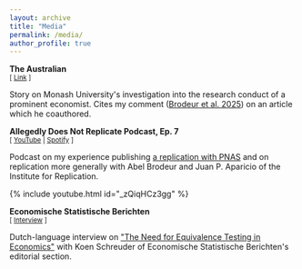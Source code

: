 ```yaml
---
layout: archive
title: "Media"
permalink: /media/
author_profile: true
---
```

**The Australian** <br/>
<small>[ [Link](https://www.theaustralian.com.au/education/monash-university-investigates-ethical-concerns-over-renowned-economists-bangladesh-research/news-story/5da23d2be9fa1a45c283389af103297a) ] </small>

Story on Monash University's investigation into the research conduct of a prominent economist. Cites my comment ([Brodeur et al. 2025](https://osf.io/s2t6f)) on an article which he coauthored.

**Allegedly Does Not Replicate Podcast, Ep. 7** <br/>
<small>[ [YouTube](https://www.youtube.com/watch?v=_zQiqHCz3gg) | [Spotify](https://podcasters.spotify.com/pod/show/i4r/episodes/Allegedly-does-not-replicate--Episode-7-e2qmoea) ] </small>

Podcast on my experience publishing [a replication with PNAS](https://www.pnas.org/doi/10.1073/pnas.2403758121) and on replication more generally with Abel Brodeur and Juan P. Aparicio of the Institute for Replication.

{% include youtube.html id="_zQiqHCz3gg" %}

**Economische Statistische Berichten** <br/>
<small>[ [Interview](https://esb.nu/we-moeten-vaker-toegeven-dat-er-niks-te-concluderen-valt/) ] </small>

Dutch-language interview on ["The Need for Equivalence Testing in Economics"](https://jack-fitzgerald.github.io/files/The_Need_for_Equivalence_Testing_in_Economics.pdf) with Koen Schreuder of Economische Statistische Berichten's editorial section.
